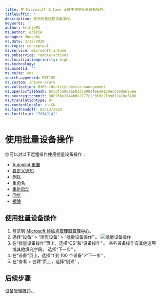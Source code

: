 ```yaml
---
title: 在 Microsoft Intune 设备中使用批量设备操作。
titleSuffix: ''
description: 使用批量远程设备操作。
keywords: ''
author: ErikjeMS
ms.author: erikje
manager: dougeby
ms.date: 3/12/2020
ms.topic: conceptual
ms.service: microsoft-intune
ms.subservice: remote-actions
ms.localizationpriority: high
ms.technology: ''
ms.assetid: ''
ms.suite: ems
search.appverid: MET150
ms.custom: intune-azure
ms.collection: M365-identity-device-management
ms.openlocfilehash: 8c50f5495aa593dc8904fe6a9120ecd29de693ee
ms.sourcegitcommit: 3d895be2844bda2177c2c85dc2f09612a1be5490
ms.translationtype: HT
ms.contentlocale: zh-CN
ms.lasthandoff: 03/13/2020
ms.locfileid: "79349142"
---
```

# <a name="use-bulk-device-actions"></a>使用批量设备操作

你可以对以下远程操作使用批量设备操作：
- [Autopilot 重置](https://docs.microsoft.com/windows/deployment/windows-autopilot/windows-autopilot-reset#reset-devices-with-remote-windows-autopilot-reset)
- [自定义通知](custom-notifications.md#send-a-custom-notification-to-a-single-device)
- [删除](devices-wipe.md#delete-devices-from-the-intune-portal)
- [重命名](device-rename.md)
- [重新启动](device-restart.md)
- [同步](device-sync.md)
- [擦除](devices-wipe.md#wipe)

## <a name="use-a-bulk-device-action"></a>使用批量设备操作

1. 登录到 [Microsoft 终结点管理器管理中心](https://go.microsoft.com/fwlink/?linkid=2109431)。
2. 选择“设备” > “所有设备” > “批量设备操作”    。
![批量设备操作](./media/bulk-device-actions/bulk-device-actions.png)
3. 在“批量设备操作”页上，选择“OS”和“设备操作”    。 某些设备操作有其他选项或其他填充字段。 选择“下一步”  。
4. 在“设备”页上，选择“1 到 100 个设备”>“下一步”   。
5. 在“查看 + 创建”页上，选择“创建”   。

## <a name="next-steps"></a>后续步骤
[设备管理概述。](device-management.md)
